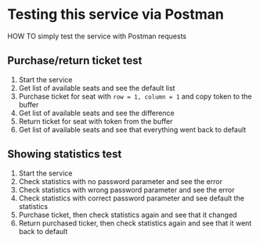 # Testing this service via Postman
HOW TO simply test the service with Postman requests

## Purchase/return ticket test
1) Start the service
2) Get list of available seats and see the default list
3) Purchase ticket for seat with `row = 1, column = 1` and copy token to the buffer
4) Get list of available seats and see the difference
5) Return ticket for seat with token from the buffer
6) Get list of available seats and see that everything went back to default

## Showing statistics test
1) Start the service
2) Check statistics with no password parameter and see the error
3) Check statistics with wrong password parameter and see the error
4) Check statistics with correct password parameter and see default the statistics
5) Purchase ticket, then check statistics again and see that it changed
6) Return purchased ticker, then check statistics again and see that it went back to default
